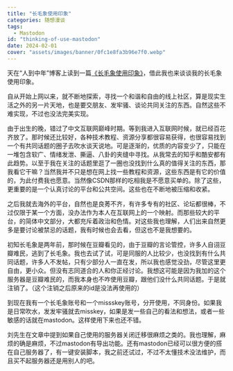 ```yaml
---
title: "长毛象使用印象"
categories: 随想漫谈
tags:
  - Mastodon
id: "thinking-of-use-mastodon"
date: 2024-02-01
cover: "assets/images/banner/0fc1e8fa3b96e7f0.webp"
---
```


天在“人到中年”博客上读到一篇[《长毛象使用印象》](https://liuf.net/blog/2023/12/my-impressions-about-mastodon)，借此我也来谈谈我的长毛象使用印象。

自从开始上网以来，就不断地探索，寻找一个和谐和自由的线上社区，算是现实生活之外的另一片天地，也是要交朋友、发牢骚、谈论共同关注的东西。自然这些不难实现，不过也没法完美实现。

由于出生的晚，错过了中文互联网巅峰时期。等到我进入互联网时候，就已经百花齐放了。那时候还比较好，各种技术教程、资源分享都很容易获得，也很容易找到一个有共同话题的圈子去吹水谈天说地。可是逐渐的，优质的内容变少了，只能在一堆包含软广、情绪发泄、撕逼、八卦的夹缝中寻找。从我常去的知乎和酷安都有此趋势。以至于我在关注的话题里逛了一圈也没找到什么真的值得关注的东西，那我看它干嘛？当然我并不只是想在网上找一些教程和资源，这些东西是有它的价值的，为此付费我也愿意。当然像CSDN那样的吃相我是不愿意买单的。除了这些，更重要的是一个认真讨论的平台和公共空间。这些也在不断地被压缩和收紧。

之后我就去海外的平台，自然也是良莠不齐，有许多专有的社区、论坛都很棒，不过仅限于某一个方面，没办法作为本人在互联网上的一个映射。而那些较大的平台，的简体中文部分，大都充斥着政治和色情。对这些我也理解，人们出来自然更多是要讨论被禁忌的话题，我有时候也会去看，但这也不是我想要的。

初知长毛象是两年前，那时候在豆瓣看见的，由于豆瓣的言论管控，许多人自诩豆瓣难民，逃到了长毛象。我也去试了试，可是同服的人比较少，也没找到有什么共同话题，许多人不发帖，只有少部分人一直在发，所以我也感觉没劲，尽管这里更自由，更小众。但没有志同道合的人和你正经讨论。我想这可能是因为我加的这个服务器是豆瓣难民的，而我本身也不咋使用豆瓣，跟他们没什么共同话题。于是就注销了。（这个注销之后原来的id是没法再使用的）

到现在我有一个长毛象账号和一个missskey账号，分开使用，不同身份。如果我是日常吹水，发发牢骚就去misskey，如果是发一些自己的看法和想法，或者一些敏感的话就在mastodon。这样使用下来也还不错。

刘先生在文章中提到如果自己使用的服务器关闭迁移很麻烦之类的。我也理解，麻烦的确是麻烦，不过mastodon有导出功能。还有mastodon已经可以很方便的搭在自己服务器了，有一键安装脚本，我之前还试过，不过不太懂技术没法维护，而且买不起服务器还是用别人的吧。